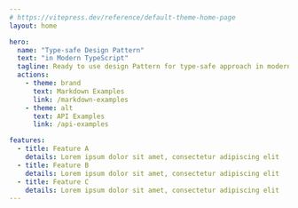 ```yaml
---
# https://vitepress.dev/reference/default-theme-home-page
layout: home

hero:
  name: "Type-safe Design Pattern"
  text: "in Modern TypeScript"
  tagline: Ready to use design Pattern for type-safe approach in modern typescript
  actions:
    - theme: brand
      text: Markdown Examples
      link: /markdown-examples
    - theme: alt
      text: API Examples
      link: /api-examples

features:
  - title: Feature A
    details: Lorem ipsum dolor sit amet, consectetur adipiscing elit
  - title: Feature B
    details: Lorem ipsum dolor sit amet, consectetur adipiscing elit
  - title: Feature C
    details: Lorem ipsum dolor sit amet, consectetur adipiscing elit
---
```


